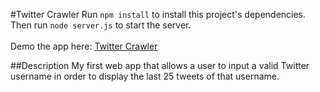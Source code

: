 #Twitter Crawler
Run <code>npm install</code> to install this project's dependencies.
<br>
Then run <code>node server.js</code> to start the server.
<br><br>
Demo the app here: <a href="https://young-river-92178.herokuapp.com/">Twitter Crawler</a>

##Description
My first web app that allows a user to input a valid Twitter username
in order to display the last 25 tweets of that username.